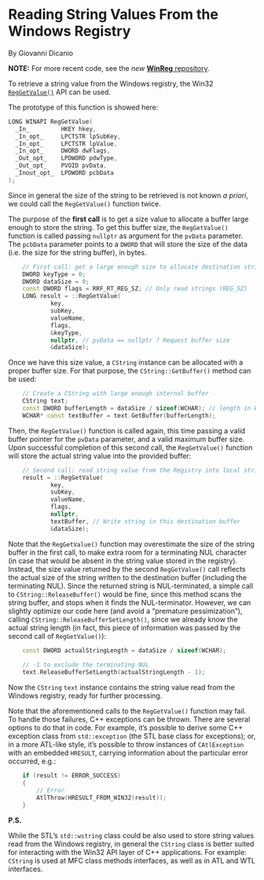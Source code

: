 # Reading String Values From the Windows Registry #

By Giovanni Dicanio

**NOTE:**  For more recent code, see the _new_ [**WinReg** repository](https://github.com/GiovanniDicanio/WinReg).

To retrieve a string value from the Windows registry, the Win32 [`RegGetValue()`](https://msdn.microsoft.com/en-us/library/windows/desktop/ms724868%28v=vs.85%29.aspx) API can be used.

The prototype of this function is showed here:

```cpp
LONG WINAPI RegGetValue(
  _In_         HKEY hkey,
  _In_opt_     LPCTSTR lpSubKey,
  _In_opt_     LPCTSTR lpValue,
  _In_opt_     DWORD dwFlags,
  _Out_opt_    LPDWORD pdwType,
  _Out_opt_    PVOID pvData,
  _Inout_opt_  LPDWORD pcbData
);
```

Since in general the size of the string to be retrieved is not known *a priori*, we could call the `RegGetValue()` function twice.

The purpose of the **first call** is to get a size value to allocate a buffer large enough to store the string. To get this buffer size, the `RegGetValue()` function is called passing `nullptr` as argument for the `pvData` parameter. The `pcbData` parameter points to a `DWORD` that will store the size of the data (i.e. the size for the string buffer), in bytes.

```cpp
    // First call: get a large enough size to allocate destination string buffer
    DWORD keyType = 0;
    DWORD dataSize = 0;
    const DWORD flags = RRF_RT_REG_SZ; // Only read strings (REG_SZ)
    LONG result = ::RegGetValue(
            key, 
            subKey,
            valueName, 
            flags, 
            &keyType, 
            nullptr, // pvData == nullptr ? Request buffer size
            &dataSize);
```

Once we have this size value, a `CString` instance can be allocated with a proper buffer size. For that purpose, the `CString::GetBuffer()` method can be used:

```cpp
    // Create a CString with large enough internal buffer
    CString text;
    const DWORD bufferLength = dataSize / sizeof(WCHAR); // length in WCHAR's
    WCHAR* const textBuffer = text.GetBuffer(bufferLength);
```

Then, the `RegGetValue()` function is called again, this time passing a valid buffer pointer for the `pvData` parameter, and a valid maximum buffer size. Upon successful completion of this second call, the `RegGetValue()` function will store the actual string value into the provided buffer:

```cpp
    // Second call: read string value from the Registry into local string buffer
    result = ::RegGetValue(
            key, 
            subKey,
            valueName, 
            flags, 
            nullptr, 
            textBuffer, // Write string in this destination buffer
            &dataSize);
```

Note that the `RegGetValue()` function may overestimate the size of the string buffer in the first call, to make extra room for a terminating NUL character (in case that would be absent in the string value stored in the registry). Instead, the size value returned by the second `RegGetValue()` call reflects the actual size of the string written to the destination buffer (including the terminating NUL). 
Since the returned string is NUL-terminated, a simple call to `CString::ReleaseBuffer()` would be fine, since this method scans the string buffer, and stops when it finds the NUL-terminator. However, we can slightly optimize our code here (and avoid a “premature pessimization”), calling `CString::ReleaseBufferSetLength()`, since we already know the actual string length (in fact, this piece of information was passed by the second call of `RegGetValue()`):

```cpp
    const DWORD actualStringLength = dataSize / sizeof(WCHAR);
 
    // -1 to exclude the terminating NUL
    text.ReleaseBufferSetLength(actualStringLength - 1);
```

Now the `CString` `text` instance contains the string value read from the Windows registry, ready for further processing.

Note that the aforementioned calls to the `RegGetValue()` function may fail. To handle those failures, C++ exceptions can be thrown. There are several options to do that in code. For example, it’s possible to derive some C++ exception class from `std::exception` (the STL base class for exceptions); or, in a more ATL-like style, it’s possible to throw instances of `CAtlException` with an embedded `HRESULT`, carrying information about the particular error occurred, e.g.:

```cpp
    if (result != ERROR_SUCCESS)
    {
        // Error
        AtlThrow(HRESULT_FROM_WIN32(result));
    }
```


**P.S.**

While the STL’s `std::wstring` class could be also used to store string values read from the Windows registry, in general the `CString` class is better suited for interacting with the Win32 API layer of C++ applications. For example: `CString` is used at MFC class methods interfaces, as well as in ATL and WTL interfaces.


